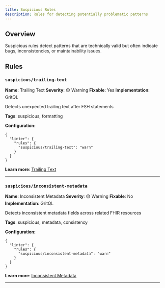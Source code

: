 ```yaml
---
title: Suspicious Rules
description: Rules for detecting potentially problematic patterns
---
```


## Overview

Suspicious rules detect patterns that are technically valid but often indicate bugs,
inconsistencies, or maintainability issues.

## Rules

### `suspicious/trailing-text`

**Name**: Trailing Text
**Severity**: 🟡 Warning
**Fixable**: Yes
**Implementation**: GritQL

Detects unexpected trailing text after FSH statements

**Tags**: suspicious, formatting

**Configuration**:

```jsonc
{
  "linter": {
    "rules": {
      "suspicious/trailing-text": "warn"
    }
  }
}
```

**Learn more**: [Trailing Text](https://octofhir.github.io/maki/rules/suspicious/trailing-text)

---

### `suspicious/inconsistent-metadata`

**Name**: Inconsistent Metadata
**Severity**: 🟡 Warning
**Fixable**: No
**Implementation**: GritQL

Detects inconsistent metadata fields across related FHIR resources

**Tags**: suspicious, metadata, consistency

**Configuration**:

```jsonc
{
  "linter": {
    "rules": {
      "suspicious/inconsistent-metadata": "warn"
    }
  }
}
```

**Learn more**: [Inconsistent Metadata](https://octofhir.github.io/maki/rules/suspicious/inconsistent-metadata)

---

